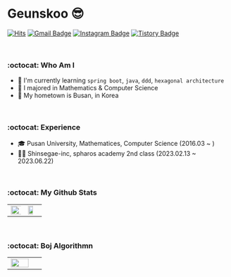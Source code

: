 # Geunskoo 😎
[![Hits](https://hits.seeyoufarm.com/api/count/incr/badge.svg?url=https%3A%2F%2Fgithub.com%2Fgeunksoo&count_bg=%23EB8B10&title_bg=%23684327&icon=&icon_color=%23E7E7E7&title=VISIT&edge_flat=false)](https://github.com/geunksoo) 
[![Gmail Badge](https://img.shields.io/badge/Gmail-D14836?style=flat&logo=Gmail&logoColor=white)](mailto:oryukdo3@pusan.ac.kr) 
[![Instagram Badge](https://img.shields.io/badge/Instagram-9c38d1?style=flat&logo=Instagram&logoColor=white)](https://www.instagram.com/geunskoo)
[![Tistory Badge](https://img.shields.io/badge/Tech%20Blog-555263?style=flat&logoColor=white)](https://geunskoo.github.io/)

<br/>

### :octocat: Who Am I
 - 🚀 I'm currently learning `spring boot`, `java`, `ddd`, `hexagonal architecture`
 - 🏫 I majored in Mathematics & Computer Science
 - 🚝 My hometown is Busan, in Korea

<br/>

### :octocat: Experience
- 🎓 Pusan University, Mathematices, Computer Science (2016.03 ~ )
- 🏃‍♂️ Shinsegae-inc, spharos academy 2nd class (2023.02.13 ~ 2023.06.22)

<br/>

### :octocat: My Github Stats
<table id="stats">
  <tr>
  <td valign="top" width="50%"><img src="https://github-readme-stats.vercel.app/api?username=geunskoo&theme=vue&show_icons=true&hide=stars" align="left" style="width: 120%" /></td>
<td valign="top" width="50%"><img src="https://github-readme-stats.vercel.app/api/top-langs/?username=geunskoo&layout=compact" align="left" style="width: 68%" />
</td>
  </tr>
</table>  

<br/>

### :octocat: Boj Algorithmn
<table id="stats">
  <tr>
  <td valign="top" width="50%"><img src="http://mazassumnida.wtf/api/v2/generate_badge?boj=geunskoooo" align="left" style="width: 80%" /></td>
  </tr>
</table>
